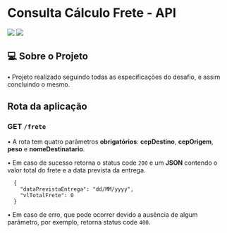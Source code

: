 # Consulta Cálculo Frete - API

![](https://img.shields.io/badge/Java-ED8B00?style=for-the-badge&logo=java&logoColor=white)
![](https://img.shields.io/badge/Spring-6DB33F?style=for-the-badge&logo=spring&logoColor=white)

## 💻 Sobre o Projeto

**•**  Projeto realizado seguindo todas as especificações do desafio, e assim concluindo o mesmo. 

## Rota da aplicação

### GET `/frete`

• A rota tem quatro parâmetros **obrigatórios**: **cepDestino**, **cepOrigem**, **peso** e **nomeDestinatario**.

• Em caso de sucesso retorna o status code `200` e um **JSON** contendo o valor total do frete e a data prevista da entrega.
```
  {
    "dataPrevistaEntrega": "dd/MM/yyyy",
    "vlTotalFrete": 0
  }
```

• Em caso de erro, que pode ocorrer devido a ausência de algum parâmetro, por exemplo, retorna status code `400`.
